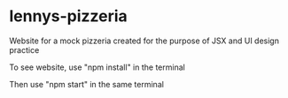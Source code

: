 # lennys-pizzeria
Website for a mock pizzeria created for the purpose of JSX and UI design practice

To see website, use "npm install" in the terminal

Then use "npm start" in the same terminal
